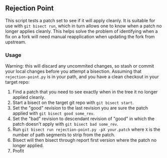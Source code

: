 ## Rejection Point
This script tests a patch set to see if it will apply cleanly. It is suitable for use
with `git bisect run`, which in turn allows one to know when a patch no longer applies
cleanly. This helps solve the problem of identifying when a fix on a fork will need
manual reapplication when updating the fork from upstream.

### Usage
Warning: this will discard any uncommited changes, so stash or commit your local changes before you attempt a bisection.
Assuming that `rejection-point.py` is in your path, and you have a clean checkout in your target repo:
1. Find a patch that you need to see exactly when in the tree it no longer applied cleanly.
2. Start a bisect on the target git repo with `git bisect start`.
3. Set the "good" revision to the last revision you are sure the patch applied with `git bisect good some_rev`.
4. Set the "bad" revision to descendant revision of "good" in which the patch doesn't apply with `git bisect bad some_rev`.
5. Run `git bisect run rejection-point.py -pX your.patch` where `X` is the number of path segments to strip from the patch.
6. Bisect will then bisect through report first version where the patch no longer applied.
7. Profit
